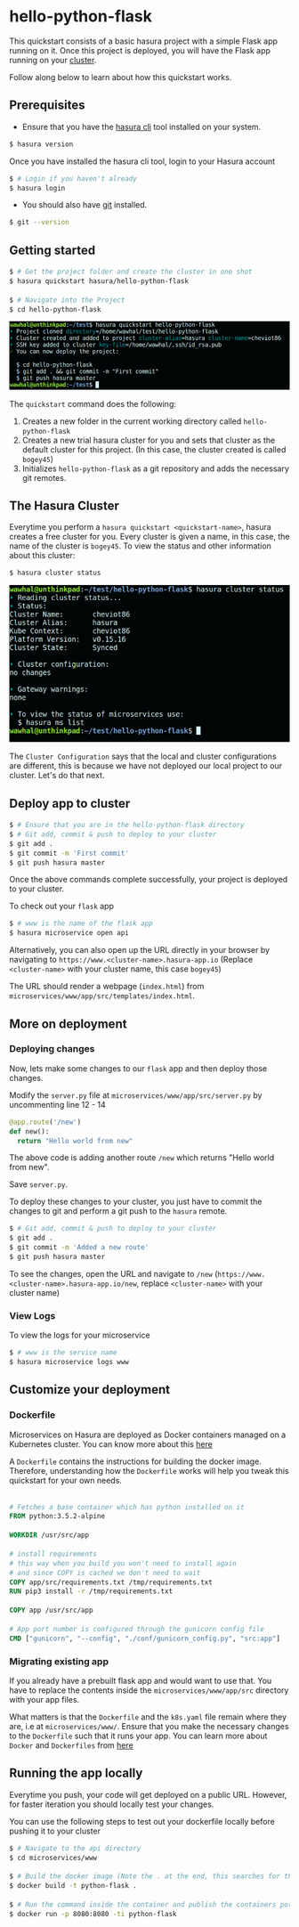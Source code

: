 # hello-python-flask

This quickstart consists of a basic hasura project with a simple Flask app running on it. Once this project is deployed, you will have the Flask app running on your [cluster](https://docs.hasura.io/0.15/manual/getting-started/index.html#concept-2-a-hasura-cluster).

Follow along below to learn about how this quickstart works.

## Prerequisites

* Ensure that you have the [hasura cli](https://docs.hasura.io/0.15/manual/install-hasura-cli.html) tool installed on your system.

```sh
$ hasura version
```

Once you have installed the hasura cli tool, login to your Hasura account

```sh
$ # Login if you haven't already
$ hasura login
```

* You should also have [git](https://git-scm.com) installed.

```sh
$ git --version
```

## Getting started

```sh
$ # Get the project folder and create the cluster in one shot
$ hasura quickstart hasura/hello-python-flask

$ # Navigate into the Project
$ cd hello-python-flask

```

![Quickstart](https://raw.githubusercontent.com/hasura/hello-python-flask/master/assets/quickstart.png "Quickstart")

The `quickstart` command does the following:
1. Creates a new folder in the current working directory called `hello-python-flask`
2. Creates a new trial hasura cluster for you and sets that cluster as the default cluster for this project. (In this case, the cluster created is called `bogey45`)
3. Initializes `hello-python-flask` as a git repository and adds the necessary git remotes.

## The Hasura Cluster

Everytime you perform a `hasura quickstart <quickstart-name>`, hasura creates a free cluster for you. Every cluster is given a name, in this case, the name of the cluster is `bogey45`. To view the status and other information about this cluster:

```sh
$ hasura cluster status
```

![ClusterStatus](https://raw.githubusercontent.com/hasura/hello-python-flask/master/assets/clusterstatus.png "ClusterStatus")

The `Cluster Configuration` says that the local and cluster configurations are different, this is because we have not deployed our local project to our cluster. Let's do that next.

## Deploy app to cluster

```sh
$ # Ensure that you are in the hello-python-flask directory
$ # Git add, commit & push to deploy to your cluster
$ git add .
$ git commit -m 'First commit'
$ git push hasura master
```

Once the above commands complete successfully, your project is deployed to your cluster.

To check out your `flask` app

```sh
$ # www is the name of the flask app
$ hasura microservice open api
```

Alternatively, you can also open up the URL directly in your browser by navigating to `https://www.<cluster-name>.hasura-app.io` (Replace `<cluster-name>` with your cluster name, this case `bogey45`)

The URL should render a webpage (`index.html`) from `microservices/www/app/src/templates/index.html`.

## More on deployment

### Deploying changes

Now, lets make some changes to our `flask` app and then deploy those changes.

Modify the `server.py` file at `microservices/www/app/src/server.py` by uncommenting line 12 - 14

```python
@app.route('/new')
def new():
  return "Hello world from new"

```

The above code is adding another route `/new` which returns "Hello world from new".

Save `server.py`.

To deploy these changes to your cluster, you just have to commit the changes to git and perform a git push to the `hasura` remote.

```sh
$ # Git add, commit & push to deploy to your cluster
$ git add .
$ git commit -m 'Added a new route'
$ git push hasura master
```

To see the changes, open the URL and navigate to `/new` (`https://www.<cluster-name>.hasura-app.io/new`, replace `<cluster-name>` with your cluster name)

### View Logs

To view the logs for your microservice

```sh
$ # www is the service name
$ hasura microservice logs www
```

## Customize your deployment

### Dockerfile

Microservices on Hasura are deployed as Docker containers managed on a Kubernetes cluster. You can know more about this [here](https://docs.hasura.io/0.15/manual/custom-microservices/develop-custom-services/index.html#using-a-dockerfile)

A `Dockerfile` contains the instructions for building the docker image. Therefore, understanding how the `Dockerfile` works will help you tweak this quickstart for your own needs.

```Dockerfile

# Fetches a base container which has python installed on it
FROM python:3.5.2-alpine

WORKDIR /usr/src/app

# install requirements
# this way when you build you won't need to install again
# and since COPY is cached we don't need to wait
COPY app/src/requirements.txt /tmp/requirements.txt
RUN pip3 install -r /tmp/requirements.txt

COPY app /usr/src/app

# App port number is configured through the gunicorn config file
CMD ["gunicorn", "--config", "./conf/gunicorn_config.py", "src:app"]

```

### Migrating existing app

If you already have a prebuilt flask app and would want to use that. You have to replace the contents inside the `microservices/www/app/src` directory with your app files.

What matters is that the `Dockerfile` and the `k8s.yaml` file remain where they are, i.e at `microservices/www/`. Ensure that you make the necessary changes to the `Dockerfile` such that it runs your app. You can learn more about `Docker` and `Dockerfiles` from [here](https://docs.docker.com/)

## Running the app locally

Everytime you push, your code will get deployed on a public URL. However, for faster iteration you should locally test your changes.

You can use the following steps to test out your dockerfile locally before pushing it to your cluster

```sh
$ # Navigate to the api directory
$ cd microservices/www

$ # Build the docker image (Note the . at the end, this searches for the Dockerfile in the current directory)
$ docker build -t python-flask .

$ # Run the command inside the container and publish the containers port 8080 to the localhost 8080 of your machine
$ docker run -p 8080:8080 -ti python-flask
```
